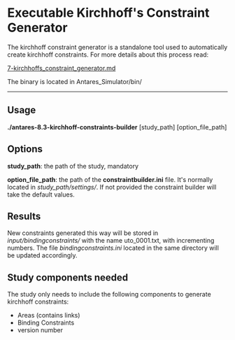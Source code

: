 # Executable Kirchhoff's Constraint Generator

The kirchhoff constraint generator is a standalone tool used to automatically create kirchhoff constraints. For more details about this process read:

[7-kirchhoffs_constraint_generator.md](https://github.com/AntaresSimulatorTeam/Antares_Simulator/blob/develop/docs/reference-guide/07-kirchhoffs_constraint_generator.md)

The binary is located in Antares_Simulator/bin/

---

## Usage

**./antares-8.3-kirchhoff-constraints-builder** [study_path] [option_file_path]

## Options

**study_path**: the path of the study, mandatory

**option_file_path**: the path of the **constraintbuilder.ini** file. It's normally located in *study_path/settings/*. If not provided the constraint builder will take the default values.

## Results

New constraints generated this way will be stored in *input/bindingconstraints/* with the name uto_0001.txt, with incrementing numbers. The file *bindingconstraints.ini* located in the same directory will be updated accordingly.

## Study components needed

The study only needs to include the following components to generate kirchhoff constraints:

- Areas (contains links)
- Binding Constraints
- version number